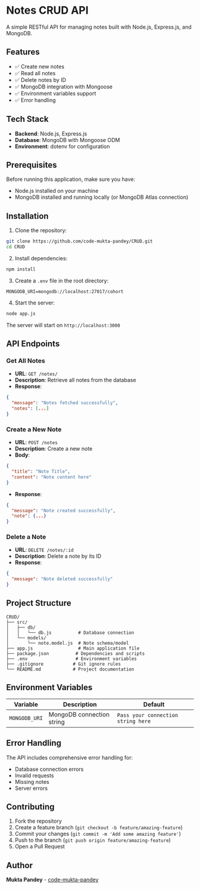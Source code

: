 # Notes CRUD API

A simple RESTful API for managing notes built with Node.js, Express.js, and MongoDB.

## Features

- ✅ Create new notes
- ✅ Read all notes
- ✅ Delete notes by ID
- ✅ MongoDB integration with Mongoose
- ✅ Environment variables support
- ✅ Error handling

## Tech Stack

- **Backend**: Node.js, Express.js
- **Database**: MongoDB with Mongoose ODM
- **Environment**: dotenv for configuration

## Prerequisites

Before running this application, make sure you have:

- Node.js installed on your machine
- MongoDB installed and running locally (or MongoDB Atlas connection)

## Installation

1. Clone the repository:
```bash
git clone https://github.com/code-mukta-pandey/CRUD.git
cd CRUD
```

2. Install dependencies:
```bash
npm install
```

3. Create a `.env` file in the root directory:
```
MONGODB_URI=mongodb://localhost:27017/cohort
```

4. Start the server:
```bash
node app.js
```

The server will start on `http://localhost:3000`

## API Endpoints

### Get All Notes
- **URL**: `GET /notes/`
- **Description**: Retrieve all notes from the database
- **Response**: 
```json
{
  "message": "Notes fetched successfully",
  "notes": [...]
}
```

### Create a New Note
- **URL**: `POST /notes`
- **Description**: Create a new note
- **Body**:
```json
{
  "title": "Note Title",
  "content": "Note content here"
}
```
- **Response**:
```json
{
  "message": "Note created successfully",
  "note": {...}
}
```

### Delete a Note
- **URL**: `DELETE /notes/:id`
- **Description**: Delete a note by its ID
- **Response**:
```json
{
  "message": "Note deleted successfully"
}
```

## Project Structure

```
CRUD/
├── src/
│   ├── db/
│   │   └── db.js          # Database connection
│   └── models/
│       └── note.model.js  # Note schema/model
├── app.js                 # Main application file
├── package.json          # Dependencies and scripts
├── .env                  # Environment variables
├── .gitignore           # Git ignore rules
└── README.md            # Project documentation
```

## Environment Variables

| Variable | Description | Default |
|----------|-------------|---------|
| `MONGODB_URI` | MongoDB connection string | `Pass your connection string here` |

## Error Handling

The API includes comprehensive error handling for:
- Database connection errors
- Invalid requests
- Missing notes
- Server errors

## Contributing

1. Fork the repository
2. Create a feature branch (`git checkout -b feature/amazing-feature`)
3. Commit your changes (`git commit -m 'Add some amazing feature'`)
4. Push to the branch (`git push origin feature/amazing-feature`)
5. Open a Pull Request

## Author

**Mukta Pandey** - [code-mukta-pandey](https://github.com/code-mukta-pandey)